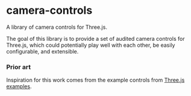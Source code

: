 # camera-controls

A library of camera controls for Three.js.

The goal of this library is to provide a set of audited camera controls for Three.js, which could potentially play well with each other, be easily configurable, and extensible.

### Prior art

Inspiration for this work comes from the example controls from [Three.js examples](https://threejs.org/examples/?q=controls).